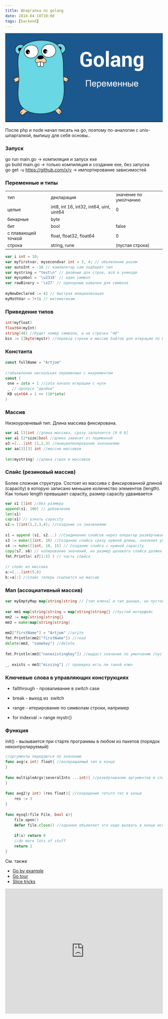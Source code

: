 ```yaml
---
title: Шпаргалка по golang
date: 2018-04-18T10:00
tags: [backend]
---
```


![](img/Pasted%20image%2020241019193324.png)

После php и node начал писать на go, поэтому по-аналогии с unix-шпаргалкой, выпишу для себя основы..

### Запуск

go run main.go → компиляция и запуск exe  
go build main.go → только компиляция и создание exe, без запуска  
go get -u https://github.com/x/y → импортирование зависимостей

### Переменные и типы
|   |   |   |
|---|---|---|
|тип|декларация|значение по умолчанию|
|целые|int8, int 16, int32, int64, uint, uint64|0||
|бинарные|byte||
|бит|bool|false||
|с плавающей точкой|float, float32, float64|0|
|строка|string, rune|(пустая строка)|

```go
var i int = 10;
var myfirstvar, mysecondvar int = 3, 4; // объявление разом
var autoInt = -10 // компилятор сам подберёт тип
var mystring = "test\n" // двойные для строк, всё в уникоде
var mysymbol = '\u2318' // один символ
var rawBinary = '\x27' // одинарные кавычки для символа

myNewDeclared := 42 // быстрая инициализация
myMathVar = 7+3i // математикам
```

### Приведение типов

```go
int(myfloat)
float64(myInt)
string(48) //будет номер символа, а не строчка "48"
bin := []byte(mystr) //перевод строки в массив байтов для итерации по байтам
```

### Константа

```go
const fullName = "Artjom"

//объявление нескольких переменных с инкрементом
const (
 one = iota + 1 //iota начало итерации с нуля
 _ // пропуск "двойки"
 KB uint64 = 1 << (10*iota)
)
```

### Массив

Низкоуровневый тип. Длина массива фиксирована.

```go
var a1 [3]int //длина массива, сразу заполнится [0 0 0]
var a1 [2*size]bool //длина зависит от перменной
a3:=[...]int (1,2,3) //инициализирование значениями
var aa[3][3] int //массив массивов

len(mystring) //длина строк и массивов
```

### Слайс (резиновый массив)

Более сложная структура. Состоит из массива с фиксированной длиной (capacity) в которую записано меньшее количество элементов (length). Как только length превышает capacity, размер capacity удваивается

```go
var s1 []int //без размера
append(s1, 100) // добавление
len(s1)
cap(s1) // узнать capacity
s2:= []int(1,2,3,4); //создание со значениями

s1 = append (s1, s2...) //Соединение слайсов через оператор развёртывания значений
s3 := make([]int, 10) //Создание слайса сразу нужной длины, значения уже будут заполнены
s4 := make([]int, 10, 15) // Создание слайса с нужной capacity
copy(s7, s6) // копирование значений, но размер целевого слайса должен совпадать
fmt.Println( s7[1:5] ) // часть слайса

// слайс из массива
a:=[...]int(5,6) 
b:=a[:] //слайс теперь ссылается на массив
```

### Мап (ассоциативный массив)

```go
var myEmptyMap map[string]string // [тип ключа] и тип данных, но пустой, в него нельзя писать

var mm1 map[string]string = map[string]string{} //пустой интерфейс
mm2 := map[string]string{}
mm3 = make(map[string]string)

mm2["firstName"] = "Artjom" //write
fmt.Println(mm2["firstName"]) //read
delete(mm3, "somekey") //delete

fmt.Println(mm3["nonexistingkey"]) //выдаст значение по умолчанию (пустая строка)

_, exists = mm3["missing"] // проверка есть ли такой ключ
```

### Ключевые слова в управляющих конструкциях

- fallthrough - проваливание в switch case
- break - выход из  switch
- range - итерирование по символам строки, например

- for index﻿val := range mystr{}

### Функция

init() - вызывается при старте программы в любом из пакетов (порядок неконтролируемый)

```go
//аргументы передаются по значению
func avg(x int) float{ //возвращаемый тип в конце
}

func multipleArgs(severalInts ...int){ //развёртывание аргументов в слайс
}

func avg2(y int) (res float){ //сокращение return res в конце
    res := 3
}

func mysql(file File, bool x){
    file.open()
    defer file.close() //заранее объявляет что надо вызвать в конце исполнения функции
    
    if(x) return 0
    //do more lots of stuff
    return 1
}
```

См. также

- [​Go by example](https://gobyexample.com/)
- [Go tour](https://tour.golang.org/list)
- [Slice tricks](https://github.com/golang/go/wiki/SliceTricks)

<iframe width="100%" height="400" src="https://www.youtube.com/embed/9Pk7xAT_aCU" title="1. Программирование на Go. Введение" frameborder="0" allow="accelerometer; autoplay; clipboard-write; encrypted-media; gyroscope; picture-in-picture; web-share" referrerpolicy="strict-origin-when-cross-origin" allowfullscreen></iframe>
